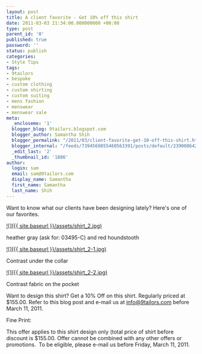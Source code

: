 ```yaml
---
layout: post
title: A client favorite - Get 10% off this shirt
date: 2011-03-03 21:34:00.000000000 +00:00
type: post
parent_id: '0'
published: true
password: ''
status: publish
categories:
- Style Tips
tags:
- 9tailors
- bespoke
- custom clothing
- custom shirting
- custom suiting
- mens fashion
- menswear
- menswear sale
meta:
  _encloseme: '1'
  blogger_blog: 9tailors.blogspot.com
  blogger_author: Samantha Shih
  blogger_permalink: "/2011/03/client-favorite-get-10-off-this-shirt.html"
  blogger_internal: "/feeds/7394569855460563391/posts/default/2390086429166076253"
  _edit_last: '2'
  _thumbnail_id: '1886'
author:
  login: sam
  email: sam@9tailors.com
  display_name: Samantha
  first_name: Samantha
  last_name: Shih
---
```

Want to know what our clients have been designing lately? Here's one of our favorites.

[![]({{ site.baseurl }}/assets/shirt_2.jpg)](https://lh3.googleusercontent.com/_fofq40cSnvI/TW_EJFxr65I/AAAAAAAAFys/s4XtUevqCYY/s576/shirt_2.jpg)

heather gray (ask for: 03495-C) and red houndstooth

[![]({{ site.baseurl }}/assets/shirt_2-1.jpg)](https://lh6.googleusercontent.com/_fofq40cSnvI/TW_D9fedHBI/AAAAAAAAFyg/lwnD5UO9hGA/s800/shirt_2-1.jpg)

Contrast under the collar

[![]({{ site.baseurl }}/assets/shirt_2-2.jpg)](https://lh3.googleusercontent.com/_fofq40cSnvI/TW_EI33szGI/AAAAAAAAFyo/gh0Gxpd_yRI/s576/shirt_2-2.jpg)

Contrast fabric on the pocket

Want to design this shirt? Get a 10% Off on this shirt. Regularly priced at $155.00. Refer to this blog post and e-mail us at [info@9tailors.com](mailto:info@9tailors.com) before March 11, 2011.

Fine Print:   
  
  
This offer applies to this shirt design only (total price of shirt before discount is $155.00. Offer cannot be combined with any other offers or promotions.  To be eligible, please e-mail us before Friday, March 11, 2011.